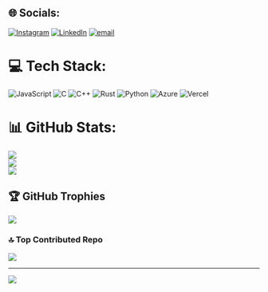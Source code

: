 
## 🌐 Socials:
[![Instagram](https://img.shields.io/badge/Instagram-%23E4405F.svg?logo=Instagram&logoColor=white)](https://instagram.com/vivek_kumar_be_a_part) [![LinkedIn](https://img.shields.io/badge/LinkedIn-%230077B5.svg?logo=linkedin&logoColor=white)](https://linkedin.com/in/K-Vivek-Kumar) [![email](https://img.shields.io/badge/Email-D14836?logo=gmail&logoColor=white)](mailto:k.vivek.kumar.aka.vwake@gmail.com) 

# 💻 Tech Stack:
![JavaScript](https://img.shields.io/badge/javascript-%23323330.svg?style=for-the-badge&logo=javascript&logoColor=%23F7DF1E) ![C](https://img.shields.io/badge/c-%2300599C.svg?style=for-the-badge&logo=c&logoColor=white) ![C++](https://img.shields.io/badge/c++-%2300599C.svg?style=for-the-badge&logo=c%2B%2B&logoColor=white) ![Rust](https://img.shields.io/badge/rust-%23000000.svg?style=for-the-badge&logo=rust&logoColor=white) ![Python](https://img.shields.io/badge/python-3670A0?style=for-the-badge&logo=python&logoColor=ffdd54) ![Azure](https://img.shields.io/badge/azure-%230072C6.svg?style=for-the-badge&logo=microsoftazure&logoColor=white) ![Vercel](https://img.shields.io/badge/vercel-%23000000.svg?style=for-the-badge&logo=vercel&logoColor=white)
# 📊 GitHub Stats:
![](https://github-readme-stats.vercel.app/api?username=K-Vivek-Kumar&theme=vue-dark&hide_border=false&include_all_commits=true&count_private=true)<br/>
![](https://nirzak-streak-stats.vercel.app/?user=K-Vivek-Kumar&theme=vue-dark&hide_border=false)<br/>
![](https://github-readme-stats.vercel.app/api/top-langs/?username=K-Vivek-Kumar&theme=vue-dark&hide_border=false&include_all_commits=true&count_private=true&layout=compact)

## 🏆 GitHub Trophies
![](https://github-profile-trophy.vercel.app/?username=K-Vivek-Kumar&theme=radical&no-frame=false&no-bg=true&margin-w=4)

### 🔝 Top Contributed Repo
![](https://github-contributor-stats.vercel.app/api?username=K-Vivek-Kumar&limit=5&theme=dark&combine_all_yearly_contributions=true)

---
[![](https://visitcount.itsvg.in/api?id=K-Vivek-Kumar&icon=0&color=0)](https://visitcount.itsvg.in)

<!-- Proudly created with GPRM ( https://gprm.itsvg.in ) -->
